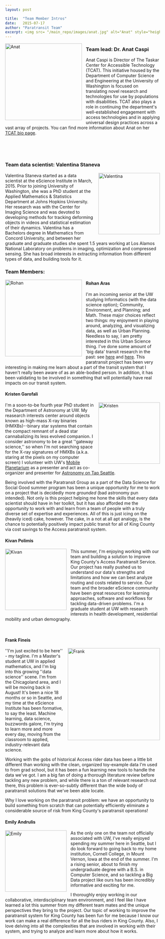 ```yaml
---
layout: post

title:  "Team Member Intros"
date:   2015-07-17
author: "Paratransit Team"
excerpt: <img src= "/main_repo/images/anat.jpg" alt="Anat" style="height:250px; padding-right: 10px; padding-bottom: 10px" align="left">
---
```


<img src= "/main_repo/images/anat.jpg" alt="Anat" style="height:250px; padding-right: 10px; padding-bottom: 10px" align="left">

### Team lead: Dr. Anat Caspi


Anat Caspi is Director of The Taskar Center for Accessible Technology (TCAT). This initiative housed by the Department of Computer Science and Engineering at the University of Washington is focused on translating novel research and technologies for use by populations with disabilities. TCAT also plays a role in continuing the department's well-established engagement with access technologies and in applying universal design practices across a vast array of projects.
You can find more information about Anat on her [TCAT bio page](http://tcat.cs.washington.edu/node/12).

&nbsp;

&nbsp;




### Team data scientist: Valentina Staneva

<img src= "/main_repo/images/Valentina.jpg" alt="Valentina" style="height:200px; padding-left: 10px; padding-bottom: 10px;" align="right">

Valentina Staneva started as a data scientist at the eScience Institute in March, 2015. Prior to joining University of Washington, she was a PhD student at the Applied Mathematics & Statistics Department at Johns Hopkins University. Her research was with the Center for Imaging Science and was devoted to developing methods for tracking deforming objects in videos and statistical estimation of their dynamics. Valentina has a Bachelors degree in Mathematics from Concord University, and between her graduate and graduate studies she spent 1.5 years working at Los Alamos National Laboratory on problems in imaging, optimization and compressed sensing. She has broad interests in extracting information from different types of data, and building tools for it.

### Team Members: 

<img src= "/main_repo/images/rohan_picture.jpg" alt="Rohan" style="height:250px; padding-right: 10px; padding-bottom: 10px" align="left">

#### Rohan Aras



I'm an incoming senior at the UW studying Informatics (with the data science option); Community, Environment, and Planning; and Math. These major choices reflect two things: my enjoyment in playing around, analyzing, and visualizing data, as well as Urban Planning. Needless to say, I am pretty interested in this Urban Science thing. I've done some amount of 'big data' transit research in the past: see [here](https://github.com/rohanaras/BBT_team) and [here](http://students.washington.edu/rohana/bbt/). This paratransit project has been very interesting in making me learn about a part of the transit system that I haven't really been aware of as an able-bodied person. In addition, it has been validating to be involved in something that will potentially have real impacts on our transit system.






#### Kristen Garofali

<img src="/main_repo/images/twitpic.jpeg" alt="Kristen" style="width:200px; padding-left: 10px; padding-bottom: 10px;" align="right">

I'm a soon-to-be fourth year PhD student in the Department of Astronomy at UW. My reasearch interests center around objects known as high-mass X-ray binaries (HMXBs)--binary star systems that contain the compact remnant of a dead star cannabalizing its less evolved companion. I consider astronomy to be a great ''gateway science,'' so when I'm not searching space for the X-ray signatures of HMXBs  (a.k.a. staring at the pixels on my computer screen) I volunteer with UW's [Mobile Planetarium](http://www.astro.washington.edu/groups/outreach/mplanetarium/) as a presenter and act as co-organizer and presenter for [Astronomy on Tap Seattle](http://astronomyontap.org/locations/seattle-wa/).

Being involved with the Paratransit Group as a part of the Data Science for Social Good summer program has been a unique opportunity for me to work on a project that is decidedly more *grounded* (bad astronomy pun intended). Not only is this project helping me hone the skills that every data scientist should have in her toolkit, but it has also afforded me the opportunity to work with and learn from a team of people with a truly diverse set of expertise and experiences. All of this is just icing on the (heavily iced) cake, however. The cake, in a not at all apt analogy, is the chance to potentially positively impact public transit for all of King County via cost savings to the Access paratransit system.

#### Kivan Polimis

<img src="/main_repo/images/kivan.jpg" alt = "Kivan" style="width:200px; padding-right: 10px; padding-bottom: 10px;" align="left">

This summer, I'm enjoying working with our team and building a solution to improve King County's Access
Paratransit Service. Our project has really pushed us to understand our data's 
strengths and limitations and how we can best analyze routing and costs related to service.
Our team and the broader eScience community have been great resources for learning
approaches, software and workflows for tackling data-driven problems. 
I'm a graduate student at UW with research interests in health development, residential mobility and urban demography.

&nbsp;


#### Frank Fineis

<img src="/main_repo/images/Frank_photo.jpg" alt="Frank" style="width:300px;  padding-left: 10px; padding-bottom: 10px;" align='right'> 


''I'm just excited to be here'' - my tagline. I'm a Master's student at UW in applied mathematics, and I'm big into this growing ''data science'' scene. I'm from the Chicagoland area, and I will be moving back in August! It's been a nice 18 months or so in Seattle, and my time at the eScience Institute has been formative, to say the least. Machine learning, data science, buzzwords galore, I'm trying to learn more and more every day, moving from the classroom to applied, industry-relevant data science.
    
Working with the gobs of historical Access rider data has been a little bit different than working with the clean, organized toy-example data I'm used to from grad school, but it has been a fun learning new tools to handle the data we've got. I am a big fan of doing a thorough literature review before tackling any new problem, and while there is a ton of relevant research out there, this problem is ever-so-subtly different than the wide body of paratransit solutions that we've been able locate.

Why I love working on the paratransit problem: we have an opportunity to build something from scratch that can potentially efficiently eliminate a considerable source of risk from King County's paratransit operations!

#### Emily Andrulis

<img src="http://emilydreu.weebly.com/uploads/5/3/9/7/53973649/8433029.jpg?311" alt="Emily" style="width:200px; padding-right: 10px; padding-bottom: 10px;" align='left'>

As the only one on the team not officially associated with UW, I've really enjoyed spending my summer here in Seattle, but I do look forward to going back to my home institution, Cornell College, in Mount Vernon, Iowa at the end of the summer. I'm a rising senior, about to finish my undergraduate degree with a B.S. in Computer Science, and so tackling a Big Data project like ours has been incredibly informative and exciting for me. 

I thoroughly enjoy working in our collaborative, interdisciplinary team environment, and I feel like I have learned a lot this summer from my different team mates and the unique perspectives they bring to the project. Our topic of working to improve the paratransit system for King County has been fun for me because I know our work can make a real difference for all the bus riders in King County. Also, I love delving into all the complexities that are involved in working with their system, and trying to analyze and learn more about how it works.  



